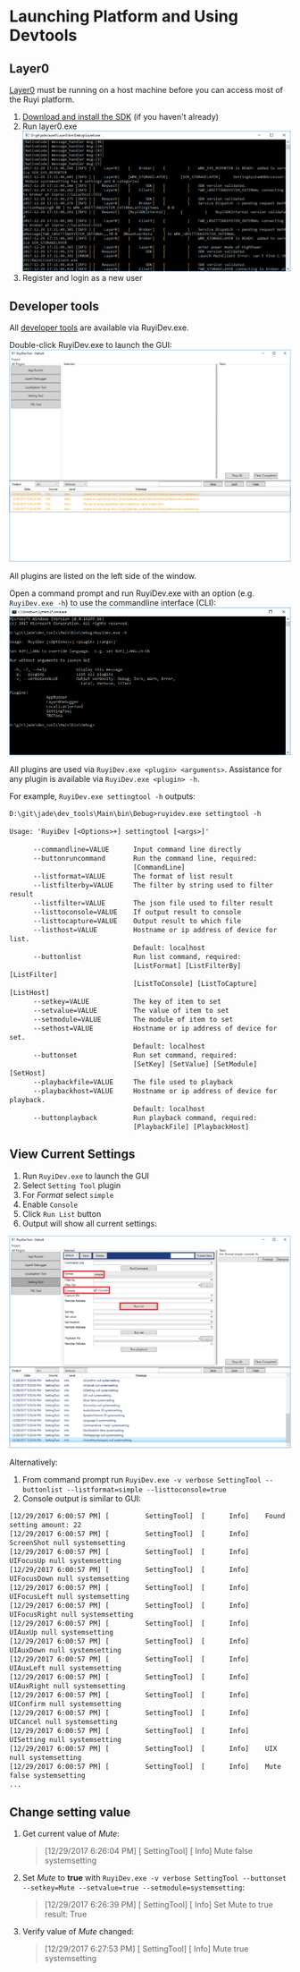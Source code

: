 # Launching Platform and Using Devtools

## Layer0

[Layer0](../topics/layer0.md) must be running on a host machine before you can access most of the Ruyi platform.

1. [Download and install the SDK](setup.md) (if you haven't already)
1. Run layer0.exe
	![](/docs/img/layer0.png)
1. Register and login as a new user

## Developer tools

All [developer tools](../topics/devtool.md) are available via RuyiDev.exe.

Double-click RuyiDev.exe to launch the GUI:
![](/docs/img/ruyidev_gui.png)

All plugins are listed on the left side of the window.

Open a command prompt and run RuyiDev.exe with an option (e.g. `RuyiDev.exe -h`) to use the commandline interface (CLI):
![](/docs/img/ruyidev_cli.png)
	
All plugins are used via `RuyiDev.exe <plugin> <arguments>`.
Assistance for any plugin is available via `RuyiDev.exe <plugin> -h`.

For example, `RuyiDev.exe settingtool -h` outputs:

```
D:\git\jade\dev_tools\Main\bin\Debug>ruyidev.exe settingtool -h

Usage: 'RuyiDev [<Options>+] settingtool [<args>]'

      --commandline=VALUE      Input command line directly
      --buttonruncommand       Run the command line, required:
                               [CommandLine]
      --listformat=VALUE       The format of list result
      --listfilterby=VALUE     The filter by string used to filter result
      --listfilter=VALUE       The json file used to filter result
      --listtoconsole=VALUE    If output result to console
      --listtocapture=VALUE    Output result to which file
      --listhost=VALUE         Hostname or ip address of device for list.
                               Default: localhost
      --buttonlist             Run list command, required:
                               [ListFormat] [ListFilterBy] [ListFilter]
                               [ListToConsole] [ListToCapture] [ListHost]
      --setkey=VALUE           The key of item to set
      --setvalue=VALUE         The value of item to set
      --setmodule=VALUE        The module of item to set
      --sethost=VALUE          Hostname or ip address of device for set.
                               Default: localhost
      --buttonset              Run set command, required:
                               [SetKey] [SetValue] [SetModule] [SetHost]
      --playbackfile=VALUE     The file used to playback
      --playbackhost=VALUE     Hostname or ip address of device for playback.
                               Default: localhost
      --buttonplayback         Run playback command, required:
                               [PlaybackFile] [PlaybackHost]
```

## View Current Settings

1. Run `RuyiDev.exe` to launch the GUI
1. Select `Setting Tool` plugin
1. For _Format_ select `simple`
1. Enable `Console`
1. Click `Run List` button
1. Output will show all current settings:

![](/docs/img/ruyidev_gui_settings_list.png)

Alternatively:

1. From command prompt run `RuyiDev.exe -v verbose SettingTool --buttonlist --listformat=simple --listtoconsole=true`
1. Console output is similar to GUI:
```
[12/29/2017 6:00:57 PM] [         SettingTool]  [      Info]    Found setting amount: 22
[12/29/2017 6:00:57 PM] [         SettingTool]  [      Info]    ScreenShot null systemsetting
[12/29/2017 6:00:57 PM] [         SettingTool]  [      Info]    UIFocusUp null systemsetting
[12/29/2017 6:00:57 PM] [         SettingTool]  [      Info]    UIFocusDown null systemsetting
[12/29/2017 6:00:57 PM] [         SettingTool]  [      Info]    UIFocusLeft null systemsetting
[12/29/2017 6:00:57 PM] [         SettingTool]  [      Info]    UIFocusRight null systemsetting
[12/29/2017 6:00:57 PM] [         SettingTool]  [      Info]    UIAuxUp null systemsetting
[12/29/2017 6:00:57 PM] [         SettingTool]  [      Info]    UIAuxDown null systemsetting
[12/29/2017 6:00:57 PM] [         SettingTool]  [      Info]    UIAuxLeft null systemsetting
[12/29/2017 6:00:57 PM] [         SettingTool]  [      Info]    UIAuxRight null systemsetting
[12/29/2017 6:00:57 PM] [         SettingTool]  [      Info]    UIConfirm null systemsetting
[12/29/2017 6:00:57 PM] [         SettingTool]  [      Info]    UICancel null systemsetting
[12/29/2017 6:00:57 PM] [         SettingTool]  [      Info]    UISetting null systemsetting
[12/29/2017 6:00:57 PM] [         SettingTool]  [      Info]    UIX null systemsetting
[12/29/2017 6:00:57 PM] [         SettingTool]  [      Info]    Mute false systemsetting
...
```

## Change setting value

1. Get current value of _Mute_:

	> [12/29/2017 6:26:04 PM] [         SettingTool]  [      Info]    Mute false systemsetting
	
1. Set _Mute_ to __true__ with `RuyiDev.exe -v verbose SettingTool --buttonset --setkey=Mute --setvalue=true --setmodule=systemsetting`:
	
	> [12/29/2017 6:26:39 PM] [         SettingTool]  [      Info]    Set Mute to true result: True
	
1. Verify value of _Mute_ changed:
	
	> [12/29/2017 6:27:53 PM] [         SettingTool]  [      Info]    Mute true systemsetting